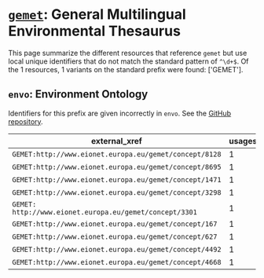 # [`gemet`](https://bioregistry.io/gemet): General Multilingual Environmental Thesaurus

This page summarize the different resources that reference `gemet`
but use local unique identifiers that do not match the standard pattern of
`^\d+$`. Of the 1 resources,
1 variants on the standard prefix were found: ['GEMET'].

## `envo`: Environment Ontology

Identifiers for this prefix are given incorrectly in `envo`. See the [GitHub repository](https://github.com/EnvironmentOntology/envo).

| external_xref                                           |   usages_count | usages                                                        |
|---------------------------------------------------------|----------------|---------------------------------------------------------------|
| `GEMET:http://www.eionet.europa.eu/gemet/concept/8128`  |              1 | [ENVO:01000538](http://purl.obolibrary.org/obo/ENVO_01000538) |
| `GEMET:http://www.eionet.europa.eu/gemet/concept/8695`  |              1 | [ENVO:01000540](http://purl.obolibrary.org/obo/ENVO_01000540) |
| `GEMET:http://www.eionet.europa.eu/gemet/concept/1471`  |              1 | [ENVO:01000629](http://purl.obolibrary.org/obo/ENVO_01000629) |
| `GEMET:http://www.eionet.europa.eu/gemet/concept/3298`  |              1 | [ENVO:01000710](http://purl.obolibrary.org/obo/ENVO_01000710) |
| `GEMET: http://www.eionet.europa.eu/gemet/concept/3301` |              1 | [ENVO:02500002](http://purl.obolibrary.org/obo/ENVO_02500002) |
| `GEMET:http://www.eionet.europa.eu/gemet/concept/167`   |              1 | [ENVO:02500011](http://purl.obolibrary.org/obo/ENVO_02500011) |
| `GEMET:http://www.eionet.europa.eu/gemet/concept/627`   |              1 | [ENVO:01000543](http://purl.obolibrary.org/obo/ENVO_01000543) |
| `GEMET:http://www.eionet.europa.eu/gemet/concept/4492`  |              1 | [ENVO:01000545](http://purl.obolibrary.org/obo/ENVO_01000545) |
| `GEMET:http://www.eionet.europa.eu/gemet/concept/4668`  |              1 | [ENVO:01000692](http://purl.obolibrary.org/obo/ENVO_01000692) |

